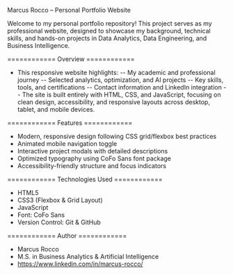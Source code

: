Marcus Rocco – Personal Portfolio Website

Welcome to my personal portfolio repository!
This project serves as my professional website, designed to showcase my background, technical skills, and hands-on projects in Data Analytics, Data Engineering, and Business Intelligence.

============ Overview ============
- This responsive website highlights:
-- My academic and professional journey
-- Selected analytics, optimization, and AI projects
-- Key skills, tools, and certifications
-- Contact information and LinkedIn integration
-- The site is built entirely with HTML, CSS, and JavaScript, focusing on clean design, accessibility, and responsive layouts across desktop, tablet, and mobile devices.

============ Features ============
- Modern, responsive design following CSS grid/flexbox best practices
- Animated mobile navigation toggle
- Interactive project modals with detailed descriptions
- Optimized typography using CoFo Sans font package
- Accessibility-friendly structure and focus indicators

============ Technologies Used ============
- HTML5
- CSS3 (Flexbox & Grid Layout)
- JavaScript
- Font: CoFo Sans
- Version Control: Git & GitHub

============ Author ============
- Marcus Rocco
- M.S. in Business Analytics & Artificial Intelligence
- https://www.linkedin.com/in/marcus-rocco/
